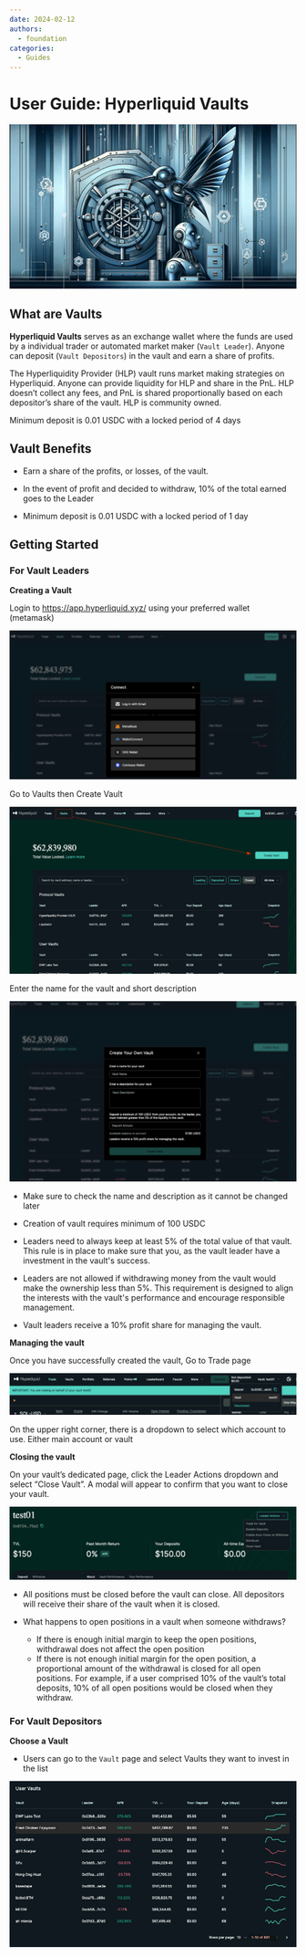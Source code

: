 ```yaml
---
date: 2024-02-12
authors:
  - foundation
categories:
  - Guides
---
```


# User Guide: Hyperliquid Vaults

![cover](cover.webp)

<!-- more -->

## What are Vaults

**Hyperliquid Vaults** serves as an exchange wallet where the funds are used by a individual trader or automated market maker (`Vault Leader`). Anyone can deposit (`Vault Depositors`) in the vault and earn a share of profits.

The Hyperliquidity Provider (HLP) vault runs market making strategies on Hyperliquid. Anyone can provide liquidity for HLP and share in the PnL. HLP doesn’t collect any fees, and PnL is shared proportionally based on each depositor’s share of the vault. HLP is community owned.

Minimum deposit is 0.01 USDC with a locked period of 4 days

## Vault Benefits

- Earn a share of the profits, or losses, of the vault.

- In the event of profit and decided to withdraw, 10% of the total earned goes to the Leader

- Minimum deposit is 0.01 USDC with a locked period of 1 day

## Getting Started

### For Vault Leaders

**Creating a Vault**

Login to https://app.hyperliquid.xyz/ using your preferred wallet (metamask)

[![image](image1.png)](image1.png)

Go to Vaults then Create Vault

[![image](image2.png)](image2.png)

Enter the name for the vault and short description

[![image](image3.png)](image3.png)

- Make sure to check the name and description as it cannot be changed later

- Creation of vault requires minimum of 100 USDC

- Leaders need to always keep at least 5% of the total value of that vault. This rule is in place to make sure that you, as the vault leader have a investment in the vault's success.

- Leaders are not allowed if withdrawing money from the vault would make the ownership less than 5%. This requirement is designed to align the interests with the vault's performance and encourage responsible management.

- Vault leaders receive a 10% profit share for managing the vault.


**Managing the vault**

Once you have successfully created the vault, Go to Trade page 

[![image](image4.png)](image4.png)

On the upper right corner, there is a dropdown to select which account to use. Either main account or vault


**Closing the vault**

On your vault’s dedicated page, click the Leader Actions dropdown and select “Close Vault”. A modal will appear to confirm that you want to close your vault.

[![image](image5.png)](image5.png)

- All positions must be closed before the vault can close. All depositors will receive their share of the vault when it is closed.

- What happens to open positions in a vault when someone withdraws?
    - If there is enough initial margin to keep the open positions, withdrawal does not affect the open position
    - If there is not enough initial margin for the open position, a proportional amount of the withdrawal is closed for all open positions. For example, if a user comprised 10% of the vault’s total deposits, 10% of all open positions would be closed when they withdraw.


### For Vault Depositors

**Choose a Vault**

- Users can go to the `Vault` page and select Vaults they want to invest in the list

[![image](image6.png)](image6.png)




